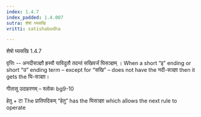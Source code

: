 ```yaml
---
index: 1.4.7
index_padded: 1.4.007
sutra: शेषो घ्यसखि
vritti: satishabodha

---
```

 शेषो घ्यसखि 1.4.7 


वृत्तिः -- अनदीसञ्ज्ञौ ह्रस्वौ याविदुतौ तदन्तं सखिवर्जं घिसञ्ज्ञम् । When a short “इ” ending or short “उ” ending term – except for “सखि” – does not have the नदी-सञ्ज्ञा then it gets the घि-सञ्ज्ञा। 


गीतासु उदाहरणम् – श्लोकः bg9-10 


हेतु + टा The प्रातिपदिकम् “हेतु” has the घिसञ्ज्ञा which allows the next rule to operate 